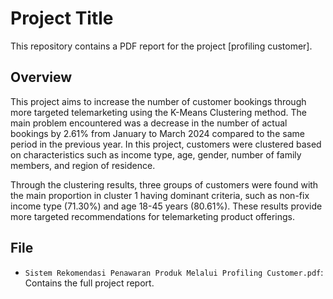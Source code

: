 # Project Title  
This repository contains a PDF report for the project [profiling customer].  

## Overview  
This project aims to increase the number of customer bookings through more targeted telemarketing using the K-Means Clustering method. The main problem encountered was a decrease in the number of actual bookings by 2.61% from January to March 2024 compared to the same period in the previous year. In this project, customers were clustered based on characteristics such as income type, age, gender, number of family members, and region of residence.

Through the clustering results, three groups of customers were found with the main proportion in cluster 1 having dominant criteria, such as non-fix income type (71.30%) and age 18-45 years (80.61%). These results provide more targeted recommendations for telemarketing product offerings.

## File  
- `Sistem Rekomendasi Penawaran Produk Melalui Profiling Customer.pdf`: Contains the full project report.
